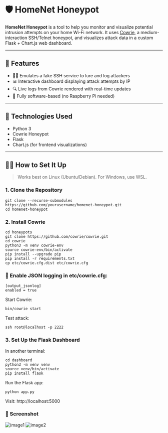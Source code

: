 # 🛡️ HomeNet Honeypot

**HomeNet Honeypot** is a tool to help you monitor and visualize potential intrusion attempts on your home Wi-Fi network. It uses [Cowrie](https://github.com/cowrie/cowrie), a medium-interaction SSH/Telnet honeypot, and visualizes attack data in a custom Flask + Chart.js web dashboard.

---

## 🚀 Features

- 🕵️‍♂️ Emulates a fake SSH service to lure and log attackers
- 📊 Interactive dashboard displaying attack attempts by IP
- 🔍 Live logs from Cowrie rendered with real-time updates
- 🧰 Fully software-based (no Raspberry Pi needed)

---

## 🧠 Technologies Used

- Python 3
- Cowrie Honeypot
- Flask
- Chart.js (for frontend visualizations)

---

## 🧑‍💻 How to Set It Up

> Works best on Linux (Ubuntu/Debian). For Windows, use WSL.

### 1. Clone the Repository

```
git clone --recurse-submodules https://github.com/yourusername/homenet-honeypot.git
cd homenet-honeypot
```

### 2. Install Cowrie

```
cd honeypots
git clone https://github.com/cowrie/cowrie.git
cd cowrie
python3 -m venv cowrie-env
source cowrie-env/bin/activate
pip install --upgrade pip
pip install -r requirements.txt
cp etc/cowrie.cfg.dist etc/cowrie.cfg
```

### 🔧 Enable JSON logging in etc/cowrie.cfg:

```
[output_jsonlog]
enabled = true
```

Start Cowrie:

```
bin/cowrie start
```

Test attack:

```
ssh root@localhost -p 2222
```

### 3. Set Up the Flask Dashboard

In another terminal:

```
cd dashboard
python3 -m venv venv
source venv/bin/activate
pip install flask
```

Run the Flask app:

```
python app.py
```

Visit: http://localhost:5000

### 📸 Screenshot
![image1](https://github.com/user-attachments/assets/e711474d-e1f9-43ce-a695-0ff24c2b05a8)
![image2](https://github.com/user-attachments/assets/2c7479ab-c5da-4210-b494-f1ef45c478c2)

